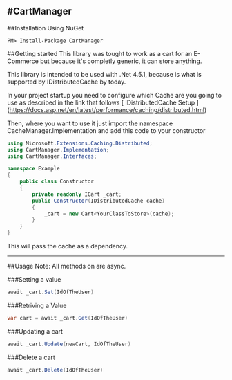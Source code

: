 #CartManager
------
##Installation
Using NuGet

`PM> Install-Package CartManager`

##Getting started
This library was tought to work as a cart for an E-Commerce but because it's completly generic, it can store anything.

This library is intended to be used with .Net 4.5.1, because is what is supported by IDistributedCache by today.

In your project startup you need to configure which Cache are you going to use as described in the link that follows [ IDistributedCache Setup ] (https://docs.asp.net/en/latest/performance/caching/distributed.html)

Then, where you want to use it just import the namespace CacheManager.Implementation and add this code to your constructor

```C#
using Microsoft.Extensions.Caching.Distributed;
using CartManager.Implementation;
using CartManager.Interfaces;

namespace Example
{
    public class Constructor
    {
        private readonly ICart _cart;
        public Constructor(IDistributedCache cache)
        {
            _cart = new Cart<YourClassToStore>(cache);
        }
    }
}
```

This will pass the cache as a dependency.

---
##Usage
Note: All methods on are async.

###Setting a value

```C#
await _cart.Set(IdOfTheUser)
```

###Retriving a Value

```C#
var cart = await _cart.Get(IdOfTheUser)
```


###Updating a cart
```C#
await _cart.Update(newCart, IdOfTheUser)
```

###Delete a cart
```C#
await _cart.Delete(IdOfTheUser)
```